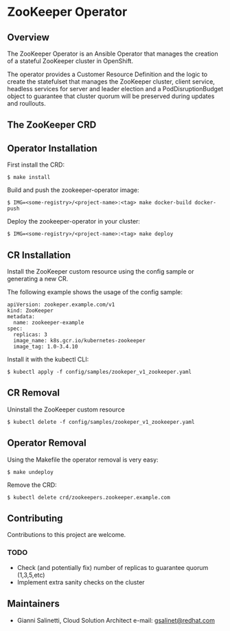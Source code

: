 # ZooKeeper Operator

## Overview
The ZooKeeper Operator is an Ansible Operator that manages the creation of a 
stateful ZooKeeper cluster in OpenShift.

The operator provides a Customer Resource Definition and the logic to create
the statefulset that manages the ZooKeeper cluster, client service,
headless services for server and leader election and a PodDisruptionBudget 
object to guarantee that cluster quorum will be preserved during updates and
roullouts.


## The ZooKeeper CRD

## Operator Installation
First install the CRD:
```
$ make install
```

Build and push the zookeeper-operator image:
```
$ IMG=<some-registry>/<project-name>:<tag> make docker-build docker-push
```

Deploy the zookeeper-operator in your cluster:
```
$ IMG=<some-registry>/<project-name>:<tag> make deploy
```

## CR Installation
Install the ZooKeeper custom resource using the config sample or generating 
a new CR.

The following example shows the usage of the config sample:
```
apiVersion: zookeper.example.com/v1
kind: ZooKeeper
metadata:
  name: zookeeper-example
spec:
  replicas: 3
  image_name: k8s.gcr.io/kubernetes-zookeeper
  image_tag: 1.0-3.4.10
```

Install it with the kubectl CLI:
```
$ kubectl apply -f config/samples/zookeper_v1_zookeeper.yaml
```

## CR Removal
Uninstall the ZooKeeper custom resource
```
$ kubectl delete -f config/samples/zookeper_v1_zookeeper.yaml
```

## Operator Removal
Using the Makefile the operator removal is very easy:
```
$ make undeploy
```

Remove the CRD:
```
$ kubectl delete crd/zookeepers.zookeeper.example.com
```

## Contributing
Contributions to this project are welcome.

### TODO
- Check (and potentially fix) number of replicas to guarantee quorum (1,3,5,etc)
- Implement extra sanity checks on the cluster

## Maintainers
- Gianni Salinetti, Cloud Solution Architect
  e-mail: <gsalinet@redhat.com>


